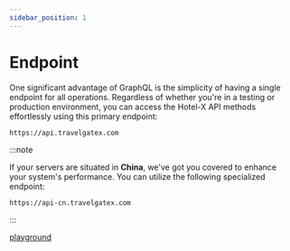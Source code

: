 ```yaml
---
sidebar_position: 1
---
```


# Endpoint


One significant advantage of GraphQL is the simplicity of having a single endpoint for all operations. Regardless of whether you're in a testing or production environment, you can access the Hotel-X API methods effortlessly using this primary endpoint:

```
https://api.travelgatex.com
```

:::note

If your servers are situated in **China**, we've got you covered to enhance your system's performance. You can utilize the following specialized endpoint:

```
https://api-cn.travelgatex.com
```
:::

[playground](/docs/apis/for-buyers/hotel-x-pull-buyers-api/making-requests/endpoint)